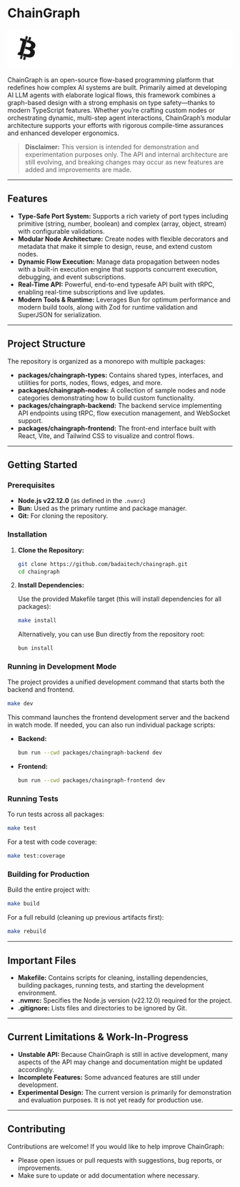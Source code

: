 # ChainGraph


![dark_bg2.png](docs/images/dark_bg2.png)


ChainGraph is an open-source flow-based programming platform that redefines how complex AI systems are built. Primarily aimed at developing AI LLM agents with elaborate logical flows, this framework combines a graph-based design with a strong emphasis on type safety—thanks to modern TypeScript features. Whether you’re crafting custom nodes or orchestrating dynamic, multi-step agent interactions, ChainGraph’s modular architecture supports your efforts with rigorous compile-time assurances and enhanced developer ergonomics.

> **Disclaimer:** This version is intended for demonstration and experimentation purposes only. The API and internal architecture are still evolving, and breaking changes may occur as new features are added and improvements are made.

---

## Features

- **Type-Safe Port System:** Supports a rich variety of port types including primitive (string, number, boolean) and complex (array, object, stream) with configurable validations.
- **Modular Node Architecture:** Create nodes with flexible decorators and metadata that make it simple to design, reuse, and extend custom nodes.
- **Dynamic Flow Execution:** Manage data propagation between nodes with a built-in execution engine that supports concurrent execution, debugging, and event subscriptions.
- **Real-Time API:** Powerful, end-to-end typesafe API built with tRPC, enabling real-time subscriptions and live updates.
- **Modern Tools & Runtime:** Leverages Bun for optimum performance and modern build tools, along with Zod for runtime validation and SuperJSON for serialization.

---

## Project Structure

The repository is organized as a monorepo with multiple packages:

- **packages/chaingraph-types:** Contains shared types, interfaces, and utilities for ports, nodes, flows, edges, and more.
- **packages/chaingraph-nodes:** A collection of sample nodes and node categories demonstrating how to build custom functionality.
- **packages/chaingraph-backend:** The backend service implementing API endpoints using tRPC, flow execution management, and WebSocket support.
- **packages/chaingraph-frontend:** The front-end interface built with React, Vite, and Tailwind CSS to visualize and control flows.

---

## Getting Started

### Prerequisites

- **Node.js v22.12.0** (as defined in the `.nvmrc`)
- **Bun:** Used as the primary runtime and package manager.
- **Git:** For cloning the repository.

### Installation

1. **Clone the Repository:**

   ```sh
   git clone https://github.com/badaitech/chaingraph.git
   cd chaingraph
   ```

2. **Install Dependencies:**

   Use the provided Makefile target (this will install dependencies for all packages):

   ```sh
   make install
   ```

   Alternatively, you can use Bun directly from the repository root:

   ```sh
   bun install
   ```

### Running in Development Mode

The project provides a unified development command that starts both the backend and frontend.

```sh
make dev
```

This command launches the frontend development server and the backend in watch mode. If needed, you can also run individual package scripts:

- **Backend:**
  ```sh
  bun run --cwd packages/chaingraph-backend dev
  ```
- **Frontend:**
  ```sh
  bun run --cwd packages/chaingraph-frontend dev
  ```

### Running Tests

To run tests across all packages:

```sh
make test
```

For a test with code coverage:

```sh
make test:coverage
```

### Building for Production

Build the entire project with:

```sh
make build
```

For a full rebuild (cleaning up previous artifacts first):

```sh
make rebuild
```

---

## Important Files

- **Makefile:** Contains scripts for cleaning, installing dependencies, building packages, running tests, and starting the development environment.
- **.nvmrc:** Specifies the Node.js version (v22.12.0) required for the project.
- **.gitignore:** Lists files and directories to be ignored by Git.

---

## Current Limitations & Work-In-Progress

- **Unstable API:** Because ChainGraph is still in active development, many aspects of the API may change and documentation might be updated accordingly.
- **Incomplete Features:** Some advanced features are still under development.
- **Experimental Design:** The current version is primarily for demonstration and evaluation purposes. It is not yet ready for production use.

---

## Contributing

Contributions are welcome! If you would like to help improve ChainGraph:
- Please open issues or pull requests with suggestions, bug reports, or improvements.
- Make sure to update or add documentation where necessary.
